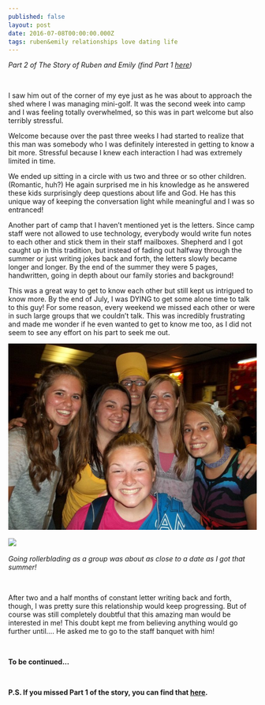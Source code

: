 ```yaml
---
published: false
layout: post
date: 2016-07-08T00:00:00.000Z
tags: ruben&emily relationships love dating life
---
```



*Part 2 of The Story of Ruben and Emily (find Part 1 [here](http://emily.rubennic.com/recipes/ruben-emily-1))*

<br>

I saw him out of the corner of my eye just as he was about to approach the shed where I was managing mini-golf. It was the second week into camp and I was feeling totally overwhelmed, so this was in part welcome but also terribly stressful. 

Welcome because over the past three weeks I had started to realize that this man was somebody who I was definitely interested in getting to know a bit more. Stressful because I knew each interaction I had was extremely limited in time.

We ended up sitting in a circle with us two and three or so other children. (Romantic, huh?) He again surprised me in his knowledge as he answered these kids surprisingly deep questions about life and God. He has this unique way of keeping the conversation light while meaningful and I was so entranced! 

Another part of camp that I haven’t mentioned yet is the letters. Since camp staff were not allowed to use technology, everybody would write fun notes to each other and stick them in their staff mailboxes. Shepherd and I got caught up in this tradition, but instead of fading out halfway through the summer or just writing jokes back and forth, the letters slowly became longer and longer. By the end of the summer they were 5 pages, handwritten, going in depth about our family stories and background! 

This was a great way to get to know each other but still kept us intrigued to know more. By the end of July, I was DYING to get some alone time to talk to this guy! For some reason, every weekend we missed each other or were in such large groups that we couldn’t talk. This was incredibly frustrating and made me wonder if he even wanted to get to know me too, as I did not seem to see any effort on his part to seek me out. 



![rollerblading.jpg](/content/rollerblading.jpg)

<a href="//www.pinterest.com/pin/create/button/" data-pin-do="buttonBookmark"  data-pin-color="red"><img src="//assets.pinterest.com/images/pidgets/pinit_fg_en_rect_red_20.png" /></a>
<!-- Please call pinit.js only once per page -->
<script type="text/javascript" async defer src="//assets.pinterest.com/js/pinit.js"></script>

*Going rollerblading as a group was about as close to a date as I got that summer!*

<br>

After two and a half months of constant letter writing back and forth, though, I was pretty sure this relationship would keep progressing. But of course was still completely doubtful that this amazing man would be interested in me! This doubt kept me from believing anything would go further until…. He asked me to go to the staff banquet with him! 


<br>

**To be continued...**

<br>

**P.S. If you missed Part 1 of the story, you can find that [here](http://emily.rubennic.com/recipes/ruben-emily-1).**
